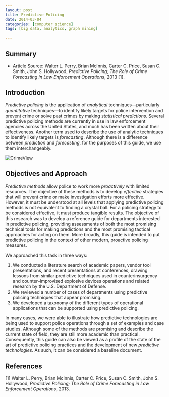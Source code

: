```yaml
---
layout: post
title: Predictive Policing
date: 2014-03-04
categories: [computer science]
tags: [big data, analytics, graph mining]

---
```


Summary
---
* Article Source: Walter L. Perry, Brian McInnis, Carter C. Price, Susan C. Smith, John S. Hollywood, *Predictive Policing; The Role of Crime Forecasting in Law Enforcement Operations*, 2013 [1].


Introduction
---

*Predictive policing* is the application of *analytical* techniques—particularly *quantitative* techniques—to identify likely targets for police intervention and prevent crime or solve past crimes by making *statistical predictions*. Several predictive policing methods are currently in use in law enforcement agencies across the United States, and much has been written about their effectiveness. Another term used to describe the use of analytic techniques to identify likely targets is *forecasting*. Although there is a difference between *prediction* and *forecasting*, for the purposes of this guide, we use them interchangeably.

![CrimeView](http://sungsoo.github.com/images/omega_dashboard_silverlight_image_new.png)

Objectives and Approach
---*Predictive methods* allow police to work more *proactively* with limited resources. The objective of these methods is to develop *effective* strategies that will prevent crime or make investigation efforts more effective. However, it must be understood at all levels that applying predictive policing methods is not equivalent to finding a crystal ball. For a policing strategy to be considered effective, it must produce tangible results. The objective of this research was to develop a reference guide for departments interested in predictive policing, providing assessments of both the most promising technical tools for making predictions and the most promising tactical approaches for acting on them. More broadly, this guide is intended to put predictive policing in the context of other modern, proactive policing measures.
We approached this task in three ways:
1. We conducted a literature search of academic papers, vendor tool presentations, and recent presentations at conferences, drawing lessons from similar predictive techniques used in counterinsurgency and counter–improvised explosive devicesoperations and related research by the U.S. Department of Defense.2. We reviewed a number of cases of departments using predictive policing techniques that appear promising.3. We developed a taxonomy of the different types of operational applications thatcan be supported using predictive policing.
In many cases, we were able to illustrate how predictive technologies are beingused to support police operations through a set of examples and case studies. Although some of the methods are promising and describe the current state of field, they are still more academic than practical. Consequently, this guide can also be viewed as a profile of the state of the art of predictive policing practices and the development of new *predictive technologies*. As such, it can be considered a baseline document.
References
---
[1] Walter L. Perry, Brian McInnis, Carter C. Price, Susan C. Smith, John S. Hollywood, *Predictive Policing; The Role of Crime Forecasting in Law Enforcement Operations*, 2013.
